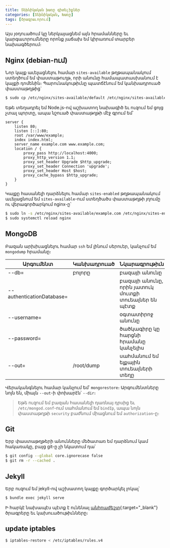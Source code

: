 ```yaml
---
title: Տեխնիկական խառը գիտելիքներ
categories: [Տեխնիկական, Խառը]
tags: [ծրագրաւորում]
---
```


Այս յօդուածում կը ներկայացնեմ այն հրամանները եւ կարգաւորումները որոնք յաճախ եմ կիրառում տարբեր նախագծերում։

## **Nginx (debian-ում)**

Նոր կայք աւելացնելու համար `sites-available` թղթապանակում ստեղծում եմ փաստաթուղթ, որի անունը համապատասխանում է կայքի դոմենին։ Պարունակութիւնը պատճէնում եմ կանխադրուած փաստաթղթից`

```bash
$ sudo cp /etc/nginx/sites-available/default /etc/nginx/sites-available/example.com
```

Եթե տեղադրել եմ Node.js-ով աշխատող նախագիծ եւ ուզում եմ ցոյց չտալ պորտը, ապա նշուած փաստաթղթի մէջ գրում եմ՝

```nginx
server {
    listen 80;
    listen [::]:80;
    root /var/www/example;
    index index.html;
    server_name example.com www.example.com;
    location / {
        proxy_pass http://localhost:4000;
        proxy_http_version 1.1;
        proxy_set_header Upgrade $http_upgrade;
        proxy_set_header Connection 'upgrade';
        proxy_set_header Host $host;
        proxy_cache_bypass $http_upgrade;
    }
}
```

Կայքը հասանելի դարձնելու համար `sites-enabled` թղթապանակում աւելացնում եմ `sites-available`-ում ստեղծածս փաստաթղթի յղումը ու վերագործարկում nginx-ը՝

```bash
$ sudo ln -s /etc/nginx/sites-available/example.com /etc/nginx/sites-enabled/
$ sudo systemctl reload nginx
```

## **MongoDB**

Բազան արխիւացնելու համար `ssh` եմ լինում սերուեր, կանչում եմ `mongodump` հրամանը։

| Արգումենտ                 | Կանխադրուած | Նկարագրութիւն                                       |
| ------------------------- | ----------- | --------------------------------------------------- |
| --db=                     | բոլորը      | բազայի անունը                                       |
| --authenticationDatabase= |             | բազայի անունը, որին յատուկ մուտքի տուեալներ են պէտք |
| --username=               |             | օգտատիրոջ անունը                                    |
| --password=               |             | ծածկագիրը կը հարցնի հրամանը կանչելիս                |
| --out=                    | /root/dump  | սահմանում եմ ելքային տուեալների տեղը                |

Վերականգնելու համար կանչում եմ՝ `mongorestore`։ Արգումենտները նոյն են, միայն `--out`-ի փոխարէն՝ `--dir`։

> Եթե ուզում եմ բազան հասանելի դառնայ դրսից եւ `/etc/mongod.conf`-ում սահմանում եմ `bindIp`, ապա նոյն փաստաթղթի `security` բաժնում միացնում եմ `authorization`-ը։

## **Git**

Երբ փաստաթղթերի անունները մեծատառ եմ դարձնում կամ հակառակը, բայց git-ը չի նկատում դա՝

```bash
$ git config --global core.ignorecase false
$ git rm -r --cached .
```

## **Jekyll**

Երբ ուզում եմ jekyll-ով աշխատող կայքը գործարկել լոկալ՝

```bash
$ bundle exec jekyll serve
```

Ի հարկէ նախապէս պէտք է ունենալ [անհրաժեշտ](https://jekyllrb.com/docs/){:target="\_blank"} ծրագրերը եւ կախուածութիւնները։

## update iptables

```bash
$ iptables-restore < /etc/iptables/rules.v4
```
